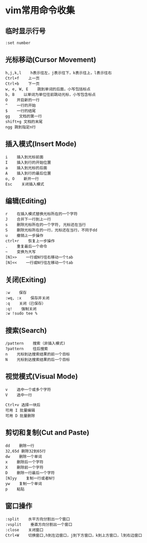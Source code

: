 # vim常用命令收集

## 临时显示行号

```shell
:set number
```

## 光标移动(Cursor Movement)

```
h,j,k,l    h表示往左，j表示往下，k表示往上，l表示往右
Ctrl+f    上一页
Ctrl+b    下一页
w, e, W, E    跳到单词的后面，小写包括标点
b, B    以单词为单位往前跳动光标，小写包含标点
O    开启新的一行
^    一行的开始
$    一行的结尾
gg    文档的第一行
shift+g 文档的末尾
ngg 跳到指定n行
```

## 插入模式(Insert Mode)

```
i    插入到光标前面
I    插入到行的开始位置
a    插入到光标的后面
A    插入到行的最后位置
o, O    新开一行
Esc    关闭插入模式
```

## 编辑(Editing)

```
r    在插入模式替换光标所在的一个字符
J    合并下一行到上一行
s    删除光标所在的一个字符, 光标还在当行
S    删除光标所在的一行，光标还在当行，不同于dd
u    撤销上一步操作
ctrl+r    恢复上一步操作
.    重复最后一个命令
~    变换为大写
[N]>>    一行或N行往右移动一个tab
[N]<<    一行或N行往左移动一个tab
```

## 关闭(Exiting)

```
:w    保存
:wq, :x    保存并关闭
:q    关闭（已保存）
:q!    强制关闭
:w !sudo tee %
```

## 搜索(Search)

```
/pattern    搜索（非插入模式)
?pattern    往后搜索
n    光标到达搜索结果的前一个目标
N    光标到达搜索结果的后一个目标
```

## 视觉模式(Visual Mode)

```
v    选中一个或多个字符
V    选中一行

Ctrl+v 选择一块后
可用 I 批量编辑
可用 D 批量删除
```

## 剪切和复制(Cut and Paste)

```
dd    删除一行
32,65d 删除32到65行
dw    删除一个单词
x    删除后一个字符
X    删除前一个字符
D    删除一行最后一个字符
[N]yy    复制一行或者N行
yw    复制一个单词
p    粘贴
```

## 窗口操作

```
:split    水平方向分割出一个窗口
:vsplit    垂直方向分割出一个窗口
:close    关闭窗口
Ctrl+W    切换窗口,h到左边窗口，j到下方窗口，k到上方窗口，l到右边窗口
```
